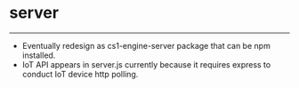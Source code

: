 # server
___

- Eventually redesign as cs1-engine-server package that can be npm installed.
- IoT API appears in server.js currently because it requires express to conduct IoT device http polling.
